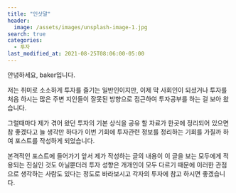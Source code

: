 ```yaml
---
title: "인삿말"
header:
  image: /assets/images/unsplash-image-1.jpg
search: true
categories:
  - 투자
last_modified_at: 2021-08-25T08:06:00-05:00
---
```


안녕하세요, baker입니다.

저는 취미로 소소하게 투자를 즐기는 일반인이지만, 이제 막 사회인이 되셨거나 투자를 처음 하시는 많은 주변 지인들이 잘못된 방향으로 접근하여 투자공부를 하는 걸 보아 왔습니다.

그럴때마다 제가 겪어 왔던 투자의 기본 상식을 공유 할 자료가 한곳에 정리되어 있으면 참 좋겠다고 늘 생각만 하다가 이번 기회에 투자관련 정보를 정리하는 기회를 가질까 하여 포스트를 작성하게 되었습니다.

본격적인 포스트에 들어가기 앞서 제가 작성하는 글의 내용이 이 글을 보는 모두에게 적용되는 진실인 것도 아닐뿐더러 투자 성향은 개개인이 모두 다르기 때문에 이러한 관점으로 생각하는 사람도 있다는 정도로 바라보시고 각자의 투자에 참고 하시면 좋겠습니다.
